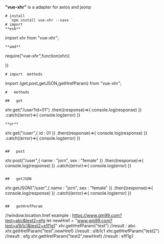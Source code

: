 **"vue-xhr"**  is a adapter for axios and jsonp
```
# install
  `npm install vue-xhr --save `
# import 
**es6**
```
import xhr from "vue-xhr";
```
**amd**

```
require("vue-xhr",function(xhr){
    
})
```
# import  methods

```
import {get,post,getJSON,getHrefParam} from "vue-xhr";
```
#   methods

##   get
```
xhr.get("/user?id=01")
.then((response)=>{
	console.log(response)
})
.catch((error)=>{
	console.log(error)
})
```
**or**

```
xhr.get("/user",{
	id : 01
})
.then((response)=>{
	console.log(response)
})
.catch((error)=>{
	console.log(error)
})
```

##   post

```
xhr.post("/user",{
	name : "jorn",
	sex : "female"
})
.then((response)=>{
	console.log(response)
})
.catch((error)=>{
	console.log(error)
})
```

##   getJSON
```
xhr.getJSON("/user",{
	name : "jorn",
	sex : "female"
})
.then((response)=>{
	console.log(response)
})
.catch((error)=>{
	console.log(error)
})
```

##   getHrefParam
```
//window.location.href example : https://www.gm99.com?test=abc&test2=efg
let newHref = "www.gm99.com?test=a1b1c1&test2=e1f1g1"
xhr.getHrefParam("test") 
//result : abc
xhr.getHrefParam("test",newHref) 
//result : a1b1c1
xhr.getHrefParam("test2") 
//result : efg
xhr.getHrefParam("test2",newHref) 
//result : e1f1g1
```

